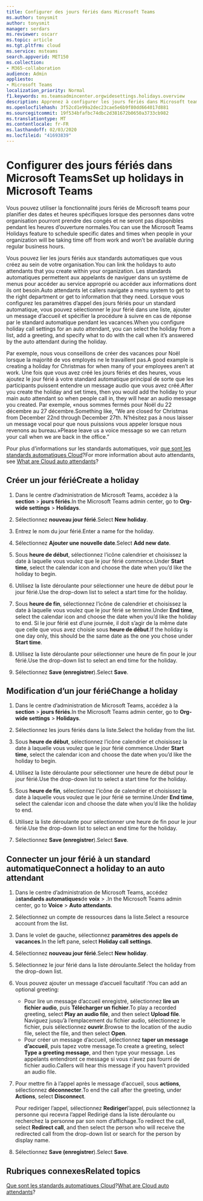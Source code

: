 ```yaml
---
title: Configurer des jours fériés dans Microsoft Teams
ms.author: tonysmit
author: tonysmit
manager: serdars
ms.reviewer: oscarr
ms.topic: article
ms.tgt.pltfrm: cloud
ms.service: msteams
search.appverid: MET150
ms.collection:
- M365-collaboration
audience: Admin
appliesto:
- Microsoft Teams
localization_priority: Normal
f1.keywords: ms.teamsadmincenter.orgwidesettings.holidays.overview
description: Apprenez à configurer les jours fériés dans Microsoft teams et à les connecter à votre standard automatique.
ms.openlocfilehash: 3f52cd1e99a2dec23cae5e6b9f80dd664017d881
ms.sourcegitcommit: 19f534bfafbc74dbc2d381672b0650a3733cb982
ms.translationtype: MT
ms.contentlocale: fr-FR
ms.lasthandoff: 02/03/2020
ms.locfileid: "41693839"
---
```

# <a name="set-up-holidays-in-microsoft-teams"></a><span data-ttu-id="6a883-103">Configurer des jours fériés dans Microsoft Teams</span><span class="sxs-lookup"><span data-stu-id="6a883-103">Set up holidays in Microsoft Teams</span></span>

<span data-ttu-id="6a883-104">Vous pouvez utiliser la fonctionnalité jours fériés de Microsoft teams pour planifier des dates et heures spécifiques lorsque des personnes dans votre organisation pourront prendre des congés et ne seront pas disponibles pendant les heures d’ouverture normales.</span><span class="sxs-lookup"><span data-stu-id="6a883-104">You can use the Microsoft Teams Holidays feature to schedule specific dates and times when people in your organization will be taking time off from work and won’t be available during regular business hours.</span></span> 

<span data-ttu-id="6a883-105">Vous pouvez lier les jours fériés aux standards automatiques que vous créez au sein de votre organisation.</span><span class="sxs-lookup"><span data-stu-id="6a883-105">You can link the holidays to auto attendants that you create within your organization.</span></span> <span data-ttu-id="6a883-106">Les standards automatiques permettent aux appelants de naviguer dans un système de menus pour accéder au service approprié ou accéder aux informations dont ils ont besoin.</span><span class="sxs-lookup"><span data-stu-id="6a883-106">Auto attendants let callers navigate a menu system to get to the right department or get to information that they need.</span></span> <span data-ttu-id="6a883-107">Lorsque vous configurez les paramètres d’appel des jours fériés pour un standard automatique, vous pouvez sélectionner le jour férié dans une liste, ajouter un message d’accueil et spécifier la procédure à suivre en cas de réponse par le standard automatique pendant les vacances.</span><span class="sxs-lookup"><span data-stu-id="6a883-107">When you configure holiday call settings for an auto attendant, you can select the holiday from a list, add a greeting, and specify what to do with the call when it’s answered by the auto attendant during the holiday.</span></span>

<span data-ttu-id="6a883-108">Par exemple, nous vous conseillons de créer des vacances pour Noël lorsque la majorité de vos employés ne le travaillent pas.</span><span class="sxs-lookup"><span data-stu-id="6a883-108">A good example is creating a holiday for Christmas for when many of your employees aren’t at work.</span></span> <span data-ttu-id="6a883-109">Une fois que vous avez créé les jours fériés et des heures, vous ajoutez le jour férié à votre standard automatique principal de sorte que les participants puissent entendre un message audio que vous avez créé.</span><span class="sxs-lookup"><span data-stu-id="6a883-109">After you create the holiday and set times, then you would add the holiday to your main auto attendant so when people call in, they will hear an audio message you created.</span></span> <span data-ttu-id="6a883-110">Par exemple, «nous sommes fermés pour Noël du 22 décembre au 27 décembre.</span><span class="sxs-lookup"><span data-stu-id="6a883-110">Something like, “We are closed for Christmas from December 22nd through December 27th.</span></span> <span data-ttu-id="6a883-111">N’hésitez pas à nous laisser un message vocal pour que nous puissions vous appeler lorsque nous revenons au bureau.»</span><span class="sxs-lookup"><span data-stu-id="6a883-111">Please leave us a voice message so we can return your call when we are back in the office.”</span></span>

<span data-ttu-id="6a883-112">Pour plus d’informations sur les standards automatiques, voir [que sont les standards automatiques Cloud](what-are-phone-system-auto-attendants.md)?</span><span class="sxs-lookup"><span data-stu-id="6a883-112">For more information about auto attendants, see [What are Cloud auto attendants](what-are-phone-system-auto-attendants.md)?</span></span>  

## <a name="create-a-holiday"></a><span data-ttu-id="6a883-113">Créer un jour férié</span><span class="sxs-lookup"><span data-stu-id="6a883-113">Create a holiday</span></span>

1. <span data-ttu-id="6a883-114">Dans le centre d’administration de Microsoft Teams, accédez à la **section** > **jours fériés**.</span><span class="sxs-lookup"><span data-stu-id="6a883-114">In the Microsoft Teams admin center, go to **Org-wide settings** > **Holidays**.</span></span>

2. <span data-ttu-id="6a883-115">Sélectionnez **nouveau jour férié**.</span><span class="sxs-lookup"><span data-stu-id="6a883-115">Select **New holiday**.</span></span>

3. <span data-ttu-id="6a883-116">Entrez le nom du jour férié.</span><span class="sxs-lookup"><span data-stu-id="6a883-116">Enter a name for the holiday.</span></span>

4. <span data-ttu-id="6a883-117">Sélectionnez **Ajouter une nouvelle date**.</span><span class="sxs-lookup"><span data-stu-id="6a883-117">Select **Add new date**.</span></span>

5. <span data-ttu-id="6a883-118">Sous **heure de début**, sélectionnez l’icône calendrier et choisissez la date à laquelle vous voulez que le jour férié commence.</span><span class="sxs-lookup"><span data-stu-id="6a883-118">Under **Start time**, select the calendar icon and choose the date when you’d like the holiday to begin.</span></span>

6. <span data-ttu-id="6a883-119">Utilisez la liste déroulante pour sélectionner une heure de début pour le jour férié.</span><span class="sxs-lookup"><span data-stu-id="6a883-119">Use the drop-down list to select a start time for the holiday.</span></span>

7. <span data-ttu-id="6a883-120">Sous **heure de fin**, sélectionnez l’icône de calendrier et choisissez la date à laquelle vous voulez que le jour férié se termine.</span><span class="sxs-lookup"><span data-stu-id="6a883-120">Under **End time**, select the calendar icon and choose the date when you’d like the holiday to end.</span></span> <span data-ttu-id="6a883-121">Si le jour férié est d’une journée, il doit s’agir de la même date que celle que vous avez choisie sous **heure de début**.</span><span class="sxs-lookup"><span data-stu-id="6a883-121">If the holiday is one day only, this should be the same date as the one you chose under **Start time**.</span></span>

8. <span data-ttu-id="6a883-122">Utilisez la liste déroulante pour sélectionner une heure de fin pour le jour férié.</span><span class="sxs-lookup"><span data-stu-id="6a883-122">Use the drop-down list to select an end time for the holiday.</span></span>

9. <span data-ttu-id="6a883-123">Sélectionnez **Save (enregistrer**).</span><span class="sxs-lookup"><span data-stu-id="6a883-123">Select **Save**.</span></span>

## <a name="change-a-holiday"></a><span data-ttu-id="6a883-124">Modification d’un jour férié</span><span class="sxs-lookup"><span data-stu-id="6a883-124">Change a holiday</span></span>

1. <span data-ttu-id="6a883-125">Dans le centre d’administration de Microsoft Teams, accédez à la **section** > **jours fériés**.</span><span class="sxs-lookup"><span data-stu-id="6a883-125">In the Microsoft Teams admin center, go to **Org-wide settings** > **Holidays**.</span></span>

2. <span data-ttu-id="6a883-126">Sélectionnez les jours fériés dans la liste.</span><span class="sxs-lookup"><span data-stu-id="6a883-126">Select the holiday from the list.</span></span>

3. <span data-ttu-id="6a883-127">Sous **heure de début**, sélectionnez l’icône calendrier et choisissez la date à laquelle vous voulez que le jour férié commence.</span><span class="sxs-lookup"><span data-stu-id="6a883-127">Under **Start time**, select the calendar icon and choose the date when you’d like the holiday to begin.</span></span>

4. <span data-ttu-id="6a883-128">Utilisez la liste déroulante pour sélectionner une heure de début pour le jour férié.</span><span class="sxs-lookup"><span data-stu-id="6a883-128">Use the drop-down list to select a start time for the holiday.</span></span>

5. <span data-ttu-id="6a883-129">Sous **heure de fin**, sélectionnez l’icône de calendrier et choisissez la date à laquelle vous voulez que le jour férié se termine.</span><span class="sxs-lookup"><span data-stu-id="6a883-129">Under **End time**, select the calendar icon and choose the date when you’d like the holiday to end.</span></span> 

6. <span data-ttu-id="6a883-130">Utilisez la liste déroulante pour sélectionner une heure de fin pour le jour férié.</span><span class="sxs-lookup"><span data-stu-id="6a883-130">Use the drop-down list to select an end time for the holiday.</span></span>

7. <span data-ttu-id="6a883-131">Sélectionnez **Save (enregistrer**).</span><span class="sxs-lookup"><span data-stu-id="6a883-131">Select **Save**.</span></span>

## <a name="connect-a-holiday-to-an-auto-attendant"></a><span data-ttu-id="6a883-132">Connecter un jour férié à un standard automatique</span><span class="sxs-lookup"><span data-stu-id="6a883-132">Connect a holiday to an auto attendant</span></span>

1. <span data-ttu-id="6a883-133">Dans le centre d’administration de Microsoft Teams, accédez à**standards automatiques**de **voix** > .</span><span class="sxs-lookup"><span data-stu-id="6a883-133">In the Microsoft Teams admin center, go to **Voice** > **Auto attendants**.</span></span>
2. <span data-ttu-id="6a883-134">Sélectionnez un compte de ressources dans la liste.</span><span class="sxs-lookup"><span data-stu-id="6a883-134">Select a resource account from the list.</span></span>
3. <span data-ttu-id="6a883-135">Dans le volet de gauche, sélectionnez **paramètres des appels de vacances**.</span><span class="sxs-lookup"><span data-stu-id="6a883-135">In the left pane, select **Holiday call settings**.</span></span>
4. <span data-ttu-id="6a883-136">Sélectionnez **nouveau jour férié**.</span><span class="sxs-lookup"><span data-stu-id="6a883-136">Select **New holiday**.</span></span>
5. <span data-ttu-id="6a883-137">Sélectionnez le jour férié dans la liste déroulante.</span><span class="sxs-lookup"><span data-stu-id="6a883-137">Select the holiday from the drop-down list.</span></span>
6. <span data-ttu-id="6a883-138">Vous pouvez ajouter un message d’accueil facultatif :</span><span class="sxs-lookup"><span data-stu-id="6a883-138">You can add an optional greeting:</span></span>
    - <span data-ttu-id="6a883-139">Pour lire un message d’accueil enregistré, sélectionnez **lire un fichier audio**, puis **Télécharger un fichier**.</span><span class="sxs-lookup"><span data-stu-id="6a883-139">To play a recorded greeting, select **Play an audio file**, and then select **Upload file**.</span></span> <span data-ttu-id="6a883-140">Naviguez jusqu’à l’emplacement du fichier audio, sélectionnez le fichier, puis sélectionnez **ouvrir**.</span><span class="sxs-lookup"><span data-stu-id="6a883-140">Browse to the location of the audio file, select the file, and then select **Open**.</span></span>
    - <span data-ttu-id="6a883-141">Pour créer un message d’accueil, sélectionnez **taper un message d’accueil**, puis tapez votre message.</span><span class="sxs-lookup"><span data-stu-id="6a883-141">To create a greeting, select **Type a greeting message**, and then type your message.</span></span> <span data-ttu-id="6a883-142">Les appelants entendront ce message si vous n’avez pas fourni de fichier audio.</span><span class="sxs-lookup"><span data-stu-id="6a883-142">Callers will hear this message if you haven’t provided an audio file.</span></span>
7. <span data-ttu-id="6a883-143">Pour mettre fin à l’appel après le message d’accueil, sous **actions**, sélectionnez **déconnecter**.</span><span class="sxs-lookup"><span data-stu-id="6a883-143">To end the call after the greeting, under **Actions**, select **Disconnect**.</span></span> 

    <span data-ttu-id="6a883-144">Pour rediriger l’appel, sélectionnez **Rediriger**l’appel, puis sélectionnez la personne qui recevra l’appel Redirigé dans la liste déroulante ou recherchez la personne par son nom d’affichage.</span><span class="sxs-lookup"><span data-stu-id="6a883-144">To redirect the call, select **Redirect call**, and then select the person who will receive the redirected call from the drop-down list or search for the person by display name.</span></span>
8. <span data-ttu-id="6a883-145">Sélectionnez **Save (enregistrer**).</span><span class="sxs-lookup"><span data-stu-id="6a883-145">Select **Save**.</span></span>

## <a name="related-topics"></a><span data-ttu-id="6a883-146">Rubriques connexes</span><span class="sxs-lookup"><span data-stu-id="6a883-146">Related topics</span></span>

<span data-ttu-id="6a883-147">[Que sont les standards automatiques Cloud](what-are-phone-system-auto-attendants.md)?</span><span class="sxs-lookup"><span data-stu-id="6a883-147">[What are Cloud auto attendants](what-are-phone-system-auto-attendants.md)?</span></span>